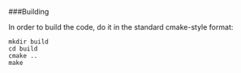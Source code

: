 ###Building

In order to build the code, do it in the standard cmake-style format:

```
mkdir build
cd build
cmake ..
make
```
